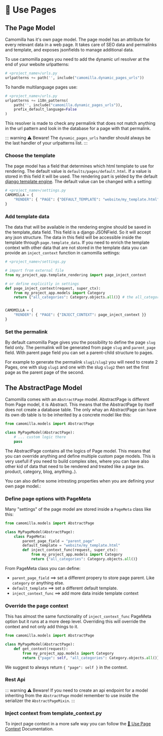 # 📝 Use Pages 

## The Page Model

Camomilla has it's own page model. The page model has an attribute for every relevant data in a web page. It takes care of SEO data and permalinks and template, and exposes jsonfields to manage additional data.

To use camomilla pages you need to add the dynamic url resolver at the end of your website urlpatterns:

```python
# <project_name>/urls.py
urlpatterns += path('', include("camomilla.dynamic_pages_urls"))
```
To handle multilanguage pages use:
```python
# <project_name>/urls.py
urlpatterns += i18n_patterns(
    path('', include("camomilla.dynamic_pages_urls")),
    prefix_default_language=False
)
```
This resolver is made to check any permalink that does not match anything in the url pattern and look in the database for a page with that permalink.

::: warning ⚠️ Beware!
The `dynamic_pages_urls` handler should always be the last handler of your urlpatterns list.
:::

### Choose the template

The page model has a field that determines which html template to use for rendering.
The default value is `defaults/pages/default.html`. If a value is stored in this field it will be used. The rendering part is yelded by the default [django template engine](https://docs.djangoproject.com/en/4.2/topics/templates/).
The default value can be changed with a setting:

```python
# <project_name>/settings.py
CAMOMILLA = {
    "RENDER": { "PAGE": {"DEFAULT_TEMPLATE": "website/my_template.html" }}
}
```

### Add template data

The data that will be available in the rendering engine should be saved in the template_data field. This field is a django JSONField. So it will accept any json structure.
The data in this field will be accessible inside the template through `page.template_data`.
If you need to enrich the template context with other data that are not stored in the template data you can provide an `inject_context` function in camomilla settings:

```python
# <project_name>/settings.py

# import from external file
from my_project_app.template_rendering import page_inject_context

# or define explicitly in settings
def page_inject_context(request, super_ctx):
    from my_project_app.models import Category
    return {"all_categories": Category.objects.all()} # the all_category values will be accessible inside the template context.


CAMOMILLA = {
    "RENDER": { "PAGE": {"INJECT_CONTEXT": page_inject_context }}
}
```

### Set the permalink

By default camomilla Page gives you the possibility to define the page `slug` field only.
The permalink will be generated from page `slug` and `parent_page` field.
With parent page field you can set a parent-child structure to pages.

For example to generate the permalink `slug1/slug2` you will need to create 2 Pages, one with slug `slug1` and one with the slug `slug2` then set the first page as the parent page of the second. 

## The AbstractPage Model 

Camomilla comes with an `AbstractPage` model. AbstractPage is different from Page model, it is Abstract.
This means that the AbstractPage by itself does not create a database table. The only whay an AbstractPage can have its own db table is to be inherited by a concrete model like this:


```python
from camomilla.models import AbstractPage

class MyPageModel(AbstractPage):
    # ... custom logic there
    pass

```


The AbstractPage contains all the logics of Page model. This means that you can override anything and define multiple custom page models. This is very usefull if you need to build complex sites, where you can have also other kid of data that need to be rendered and treated like a page (es. product, category, blog, anything..).


You can also define some intresting properties when you are defining your own page model.:

### Define page options with PageMeta


Many "settings" of the page model are stored inside a `PageMeta` class like this:

```python
from camomilla.models import AbstractPage

class MyPageModel(AbstractPage):
    class PageMeta:
        parent_page_field = "parent_page"
        default_template = "website/my_template.html"
        def inject_context_func(request, super_ctx):
            from my_project_app.models import Category
            return {"all_categories": Category.objects.all()}
```

From PageMeta class you can define: 

- `parent_page_field` ==> set a different propery to store page parent. Like `category` or anything else.
- `default_template` ==> set a different default template.
- `inject_context_func` ==> add more data inside template context

### Override the page context

This has almost the same functionality of `inject_context_func` PageMeta option but it runs at a more deep level. Overriding this will override the context and not only add things to it.


```python
from camomilla.models import AbstractPage

class MyPageModel(AbstractPage):
    def get_context(request):
        from my_project_app.models import Category
        return {"page": self, "all_categories": Category.objects.all()}
```

We suggest to always return `{ "page": self }` in the context. 

### Rest Api

::: warning ⚠️ Beware!
If you need to create an api endpoint for a model inheriting from the `AbstractPage` model remember to use inside the serializer the `AbstractPageMixin`.
:::

### Inject context from template_context.py

To inject page context in a more safe way you can follow the [🧩 Use Page Context](../Use%20Pages%20Context/README.md) Documentation.

